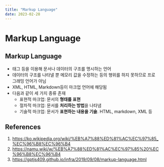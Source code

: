 ```yaml
---
title: "Markup Language"
date: 2023-02-28
---
```


# Markup Language

## Markup Language

- 태그 등을 이용해 문서나 데이터의 구조를 명시하는 언어
- 데이터의 구조를 나타낼 뿐 메모리 값을 수정하는 등의 행위를 하지 못하므로 프로그래밍 언어가 아님
- XML, HTML, Markdown등이 마크업 언어에 해당됨
- 다음과 같이 세 가지 종류 존재
  - 표현적 마크업: 문서의 **형태를 표현**
  - 절차적 마크업: 문서를 **처리하는 방법**을 나타냄
  - 기술적 마크업: 문서가 **표현하는 내용을 기술**. HTML, markdown, XML 등

## References

1. https://ko.wikipedia.org/wiki/%EB%A7%88%ED%81%AC%EC%97%85_%EC%96%B8%EC%96%B4
2. https://namu.wiki/w/%EB%A7%88%ED%81%AC%EC%97%85%20%EC%96%B8%EC%96%B4
3. https://gptjs409.github.io/infra/2019/09/08/markup-language.html

